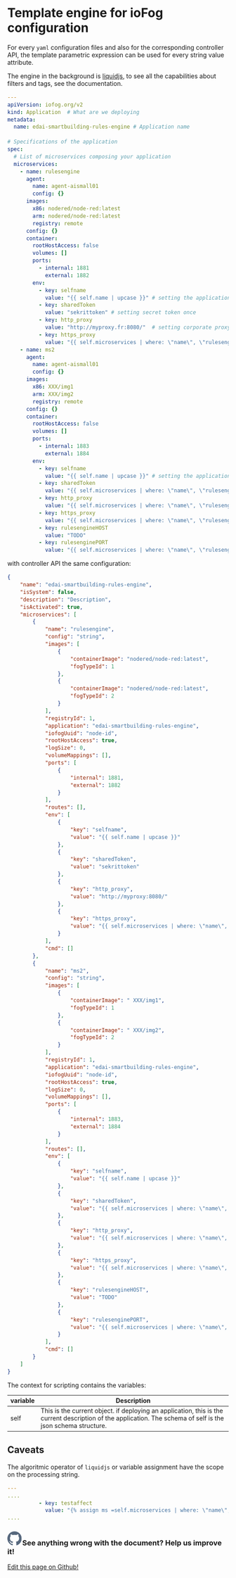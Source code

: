 # Template engine for ioFog configuration

For every `yaml` configuration files and also for the corresponding controller API, the template parametric expression can be used for every string value attribute.

The engine in the background is [liquidjs](https://liquidjs.com/index.html), to see all the capabilities about filters and tags, see the documentation.

```yaml
---
apiVersion: iofog.org/v2
kind: Application  # What are we deploying
metadata:
  name: edai-smartbuilding-rules-engine # Application name

# Specifications of the application
spec:
  # List of microservices composing your application
  microservices:
    - name: rulesengine
      agent:
        name: agent-aismall01
        config: {}
      images:
        x86: nodered/node-red:latest
        arm: nodered/node-red:latest
        registry: remote
      config: {}
      container:
        rootHostAccess: false
        volumes: []
        ports:
          - internal: 1881
            external: 1882
        env:  
          - key: selfname
            value: "{{ self.name | upcase }}" # setting the application name to the microservice in uppercase
          - key: sharedToken
            value: "sekrittoken" # setting secret token once
          - key: http_proxy
            value: "http://myproxy.fr:8080/"  # setting corporate proxy once
          - key: https_proxy
            value: "{{ self.microservices | where: \"name\", \"rulesengine\" | first | map: \"env\" | first | where: \"key\" , \"http_proxy\" | first | map: \"value\" | first }}" # get the https proxy from rulesengine ms and env http_proxy
    - name: ms2
      agent:
        name: agent-aismall01
        config: {}
      images:
        x86: XXX/img1
        arm: XXX/img2
        registry: remote
      config: {}
      container:
        rootHostAccess: false
        volumes: []
        ports:
          - internal: 1883
            external: 1884
        env:  
          - key: selfname
            value: "{{ self.name | upcase }}" # setting the application name to the microservice in uppercase
          - key: sharedToken
            value: "{{ self.microservices | where: \"name\", \"rulesengine\" | first | map: \"env\" | first | where: \"key\", \"sharedToken\" | first | map: \"value\" | first }}" # get the sharedToken from rulesengine ms and env sharedToken
          - key: http_proxy
            value: "{{ self.microservices | where: \"name\", \"rulesengine\" | first | map: \"env\" | first | where: \"key\" , \"http_proxy\" | first | map: \"value\" | first }}" # get the http proxy from rulesengine ms and env http_proxy
          - key: https_proxy
            value: "{{ self.microservices | where: \"name\", \"rulesengine\" | first | map: \"env\" | first | where: \"key\" , \"http_proxy\" | first | map: \"value\" | first }}" # get the https proxy from rulesengine ms and env http_proxy
          - key: rulesengineHOST
            value: "TODO"
          - key: rulesenginePORT
            value: "{{ self.microservices | where: \"name\", \"rulesengine\" | first | map: \"ports\" | first | map: \"external\" | first }}"
```

with controller API the same configuration:

```json
{
    "name": "edai-smartbuilding-rules-engine",
    "isSystem": false,
    "description": "Description",
    "isActivated": true,
    "microservices": [
        {
            "name": "rulesengine",
            "config": "string",
            "images": [
                {
                    "containerImage": "nodered/node-red:latest",
                    "fogTypeId": 1
                },
                {
                    "containerImage": "nodered/node-red:latest",
                    "fogTypeId": 2
                }
            ],
            "registryId": 1,
            "application": "edai-smartbuilding-rules-engine",
            "iofogUuid": "node-id",
            "rootHostAccess": true,
            "logSize": 0,
            "volumeMappings": [],
            "ports": [
                {
                    "internal": 1881,
                    "external": 1882
                }
            ],
            "routes": [],
            "env": [
                { 
                    "key": "selfname",
                    "value": "{{ self.name | upcase }}"
                },
                {
                    "key": "sharedToken",
                    "value": "sekrittoken"
                },
                {
                    "key": "http_proxy",
                    "value": "http://myproxy:8080/"
                },
                {
                    "key": "https_proxy",
                    "value": "{{ self.microservices | where: \"name\", \"rulesengine\" | first | map: \"env\" | first | where: \"key\" , \"http_proxy\" | first | map: \"value\" | first }}"
                }
            ],
            "cmd": []
        },
        {
            "name": "ms2",
            "config": "string",
            "images": [
                {
                    "containerImage": " XXX/img1",
                    "fogTypeId": 1
                },
                {
                    "containerImage": " XXX/img2",
                    "fogTypeId": 2
                }
            ],
            "registryId": 1,
            "application": "edai-smartbuilding-rules-engine",
            "iofogUuid": "node-id",
            "rootHostAccess": true,
            "logSize": 0,
            "volumeMappings": [],
            "ports": [
                {
                    "internal": 1883,
                    "external": 1884
                }
            ],
            "routes": [],
            "env": [
                { 
                    "key": "selfname",
                    "value": "{{ self.name | upcase }}"
                },
                {
                    "key": "sharedToken",
                    "value": "{{ self.microservices | where: \"name\", \"rulesengine\" | first | map: \"env\" | first | where: \"key\", \"sharedToken\" | first | map: \"value\" | first }}"
                },
                {
                    "key": "http_proxy",
                    "value": "{{ self.microservices | where: \"name\", \"rulesengine\" | first | map: \"env\" | first | where: \"key\" , \"http_proxy\" | first | map: \"value\" | first }}"
                },
                {
                    "key": "https_proxy",
                    "value": "{{ self.microservices | where: \"name\", \"rulesengine\" | first | map: \"env\" | first | where: \"key\" , \"http_proxy\" | first | map: \"value\" | first }}"
                },
                {
                    "key": "rulesengineHOST",
                    "value": "TODO"
                },
                {
                    "key": "rulesenginePORT",
                    "value": "{{ self.microservices | where: \"name\", \"rulesengine\" | first | map: \"ports\" | first | map: \"external\" | first }}"
                }
            ],
            "cmd": []
        }
    ]
}
```

The context for scripting contains the variables:

| variable      | Description                                                                                                                                                                                                                 |
| ------------- | --------------------------------------------------------------------------------------------------------------------------------------------------------------------------------------------------------------------------- |
| self          | This is the current object. if deploying an application, this is the current description of the application. The schema of self is the json schema structure.                                                               |

## Caveats

The algoritmic operator of `liquidjs` or variable assignment have the scope on the processing string.

```yaml
---
....
          - key: testaffect
            value: "{% assign ms =self.microservices | where: \"name\", \"rulesengine\" | first %}{{ ms.env | where: \"key\" , \"http_proxy\" | first }}"
....
```

<aside class="notifications contribute">
  <h3><img src="/images/icos/ico-github.svg" alt="">See anything wrong with the document? Help us improve it!</h3>
  <a href="https://github.com/eclipse-iofog/iofog.org/edit/develop/content/docs/2/reference-iofogctl/reference-template-engine.md"
    target="_blank">
    <p>Edit this page on Github!</p>
  </a>
</aside>
